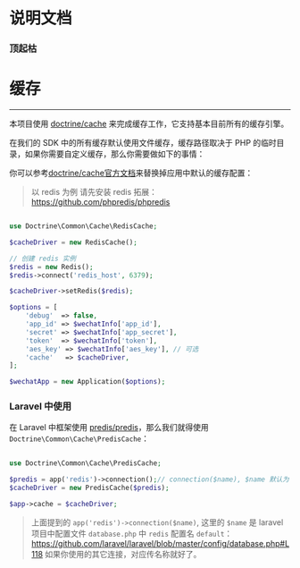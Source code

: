# 说明文档

### 顶起枯


# 缓存
---

本项目使用 [doctrine/cache](https://github.com/doctrine/cache) 来完成缓存工作，它支持基本目前所有的缓存引擎。

在我们的 SDK 中的所有缓存默认使用文件缓存，缓存路径取决于 PHP 的临时目录，如果你需要自定义缓存，那么你需要做如下的事情：

你可以参考[doctrine/cache官方文档](http://doctrine-orm.readthedocs.org/projects/doctrine-orm/en/latest/reference/caching.html)来替换掉应用中默认的缓存配置：

> 以 redis 为例
> 请先安装 redis 拓展：https://github.com/phpredis/phpredis

```php

use Doctrine\Common\Cache\RedisCache;

$cacheDriver = new RedisCache();

// 创建 redis 实例
$redis = new Redis();
$redis->connect('redis_host', 6379);

$cacheDriver->setRedis($redis);

$options = [
    'debug'  => false,
    'app_id' => $wechatInfo['app_id'],
    'secret' => $wechatInfo['app_secret'],
    'token'  => $wechatInfo['token'],
    'aes_key' => $wechatInfo['aes_key'], // 可选
    'cache'   => $cacheDriver,
];

$wechatApp = new Application($options);
```

### Laravel 中使用

在 Laravel 中框架使用 [predis/predis](https://github.com/nrk/predis)，那么我们就得使用 `Doctrine\Common\Cache\PredisCache`：

```php

use Doctrine\Common\Cache\PredisCache;

$predis = app('redis')->connection();// connection($name), $name 默认为 `default`
$cacheDriver = new PredisCache($predis);

$app->cache = $cacheDriver;
```

> 上面提到的 `app('redis')->connection($name)`, 这里的 `$name` 是 laravel 项目中配置文件 `database.php` 中 `redis` 配置名 `default`：https://github.com/laravel/laravel/blob/master/config/database.php#L118
> 如果你使用的其它连接，对应传名称就好了。



